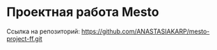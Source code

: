 # Проектная работа Mesto

Ссылка на репозиторий: https://github.com/ANASTASIAKARP/mesto-project-ff.git
